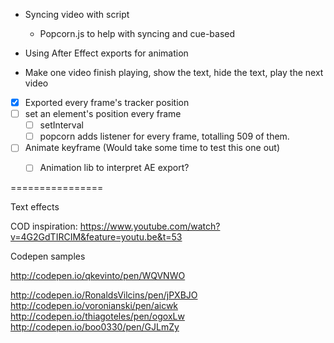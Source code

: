 - Syncing video with script
  - Popcorn.js to help with syncing and cue-based
- Using After Effect exports for animation


- Make one video finish playing, show the text, hide the text, play the next video


- [x] Exported every frame's tracker position
- [ ] set an element's position every frame
  - [ ] setInterval
  - [ ] popcorn adds listener for every frame, totalling 509 of them.
- [ ] Animate keyframe (Would take some time to test this one out)
  - [ ] Animation lib to interpret AE export?








================

Text effects

COD inspiration: https://www.youtube.com/watch?v=4G2GdTIRCIM&feature=youtu.be&t=53

Codepen samples

http://codepen.io/qkevinto/pen/WQVNWO

http://codepen.io/RonaldsVilcins/pen/jPXBJO
http://codepen.io/voronianski/pen/aicwk
http://codepen.io/thiagoteles/pen/ogoxLw
http://codepen.io/boo0330/pen/GJLmZy
